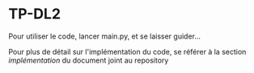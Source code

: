 # TP-DL2

Pour utiliser le code, lancer main.py, et se laisser guider...

Pour plus de détail sur l'implémentation du code, se référer à la section *implémentation* du document joint au repository
